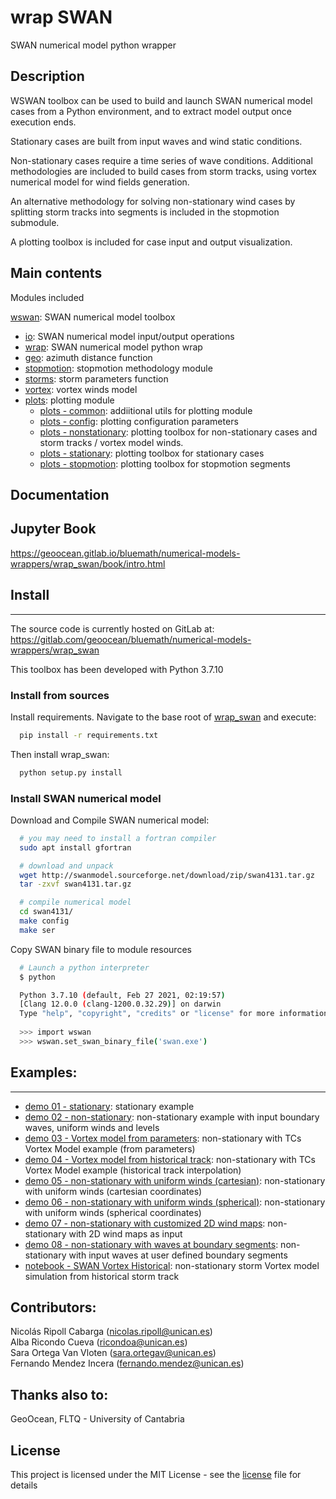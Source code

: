 # wrap SWAN 

SWAN numerical model python wrapper

## Description

WSWAN toolbox can be used to build and launch SWAN numerical model cases from a Python environment, and to extract model output once execution ends. 

Stationary cases are built from input waves and wind static conditions.

Non-stationary cases require a time series of wave conditions. Additional methodologies are included to build cases from storm tracks, using vortex numerical model for wind fields generation.

An alternative methodology for solving non-stationary wind cases by splitting storm tracks into segments is included in the stopmotion submodule. 

A plotting toolbox is included for case input and output visualization.

## Main contents

Modules included 

[wswan](./wswan/): SWAN numerical model toolbox 
- [io](./wswan/io.py): SWAN numerical model input/output operations
- [wrap](./wswan/wrap.py): SWAN numerical model python wrap 
- [geo](./wswan/geo.py): azimuth distance function
- [stopmotion](./wswan/stopmotion.py): stopmotion methodology module
- [storms](./wswan/storms.py): storm parameters function 
- [vortex](./wswan/vortex.py): vortex winds model 
- [plots](./wswan/plots/): plotting module 
  - [plots - common](./wswan/plots/common.py): addiitional utils for plotting module
  - [plots - config](./wswan/plots/config.py): plotting configuration parameters
  - [plots - nonstationary](./wswan/plots/nonstationary.py): plotting toolbox for non-stationary cases and storm tracks / vortex model winds. 
  - [plots - stationary](./wswan/plots/stationary.py): plotting toolbox for stationary cases
  - [plots - stopmotion](./wswan/plots/stopmotion.py): plotting toolbox for stopmotion segments

## Documentation


## Jupyter Book

https://geoocean.gitlab.io/bluemath/numerical-models-wrappers/wrap_swan/book/intro.html

## Install
- - -

The source code is currently hosted on GitLab at: https://gitlab.com/geoocean/bluemath/numerical-models-wrappers/wrap_swan

This toolbox has been developed with Python 3.7.10

### Install from sources

Install requirements. Navigate to the base root of [wrap\_swan](./) and execute:

```bash
  pip install -r requirements.txt
```

Then install wrap\_swan:

```bash
  python setup.py install
```

### Install SWAN numerical model 

Download and Compile SWAN numerical model:

```bash
  # you may need to install a fortran compiler
  sudo apt install gfortran

  # download and unpack
  wget http://swanmodel.sourceforge.net/download/zip/swan4131.tar.gz
  tar -zxvf swan4131.tar.gz

  # compile numerical model
  cd swan4131/
  make config
  make ser
```

Copy SWAN binary file to module resources

```bash
  # Launch a python interpreter
  $ python

  Python 3.7.10 (default, Feb 27 2021, 02:19:57) 
  [Clang 12.0.0 (clang-1200.0.32.29)] on darwin
  Type "help", "copyright", "credits" or "license" for more information.
  
  >>> import wswan 
  >>> wswan.set_swan_binary_file('swan.exe')
```

## Examples:
- - -

- [demo 01 - stationary](./scripts/demo_01_stat.py): stationary example
- [demo 02 - non-stationary](./scripts/demo_02_nonstat.py): non-stationary example with input boundary waves, uniform winds and levels
- [demo 03 - Vortex model from parameters](./scripts/demo_03_nonstat_vortex_params.py): non-stationary with TCs Vortex Model example (from parameters)
- [demo 04 - Vortex model from historical track](./scripts/demo_04_nonstat_vortex_hist.py): non-stationary with TCs Vortex Model example (historical track interpolation)
- [demo 05 - non-stationary with uniform winds (cartesian)](./scripts/demo_05_nonstat_wind_xy.py): non-stationary with uniform winds (cartesian coordinates) 
- [demo 06 - non-stationary with uniform winds (spherical)](./scripts/demo_06_nonstat_wind_lonlat.py): non-stationary with uniform winds (spherical coordinates) 
- [demo 07 - non-stationary with customized 2D wind maps](./scripts/demo_07_nonstat_wind_2d.py): non-stationary with 2D wind maps as input 
- [demo 08 - non-stationary with waves at boundary segments](./scripts/demo_07_nonstat_wind_2d.py): non-stationary with input waves at user defined boundary segments 
- [notebook - SWAN Vortex Historical](./notebooks/nb_nonstat_vortex.ipynb): non-stationary storm Vortex model simulation from historical storm track

## Contributors:

Nicolás Ripoll Cabarga (nicolas.ripoll@unican.es)\
Alba Ricondo Cueva (ricondoa@unican.es)\
Sara Ortega Van Vloten (sara.ortegav@unican.es)\
Fernando Mendez Incera (fernando.mendez@unican.es)

## Thanks also to:

GeoOcean, FLTQ - University of Cantabria

## License

This project is licensed under the MIT License - see the [license](./LICENSE.txt) file for details


